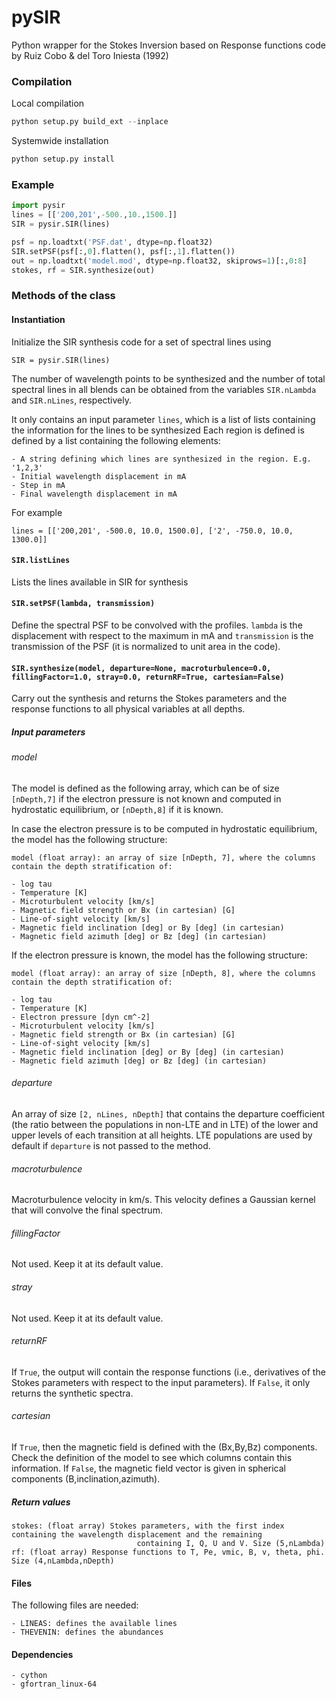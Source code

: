 # pySIR

Python wrapper for the Stokes Inversion based on Response functions code by Ruiz Cobo &amp; del Toro Iniesta (1992)

### Compilation
Local compilation
```python
python setup.py build_ext --inplace
```

Systemwide installation
```python
python setup.py install
```

### Example

```python
import pysir
lines = [['200,201',-500.,10.,1500.]]
SIR = pysir.SIR(lines)

psf = np.loadtxt('PSF.dat', dtype=np.float32)
SIR.setPSF(psf[:,0].flatten(), psf[:,1].flatten())
out = np.loadtxt('model.mod', dtype=np.float32, skiprows=1)[:,0:8]
stokes, rf = SIR.synthesize(out)
```

### Methods of the class

#### Instantiation
Initialize the SIR synthesis code for a set of spectral lines using

    SIR = pysir.SIR(lines)
    
The number of wavelength points to be synthesized and the number of total spectral lines in all blends can be obtained from the variables `SIR.nLambda` and `SIR.nLines`, respectively.

It only contains an input parameter `lines`, which is a list of lists containing the information for the lines to be synthesized
    Each region is defined is defined by a list containing the following elements:

    - A string defining which lines are synthesized in the region. E.g. '1,2,3'
    - Initial wavelength displacement in mA
    - Step in mA
    - Final wavelength displacement in mA

For example

    lines = [['200,201', -500.0, 10.0, 1500.0], ['2', -750.0, 10.0, 1300.0]]

#### `SIR.listLines`
Lists the lines available in SIR for synthesis


#### `SIR.setPSF(lambda, transmission)`
Define the spectral PSF to be convolved with the profiles. `lambda` is the displacement with respect to
the maximum in mA and `transmission` is the transmission of the PSF (it is normalized to unit area
in the code).
    
#### `SIR.synthesize(model, departure=None, macroturbulence=0.0, fillingFactor=1.0, stray=0.0, returnRF=True, cartesian=False)`
Carry out the synthesis and returns the Stokes parameters and the response functions to all physical variables at all depths.

##### Input parameters

###### model
The model is defined as the following array, which can be of size `[nDepth,7]`
if the electron pressure is not known and computed in hydrostatic equilibrium, or
`[nDepth,8]` if it is known.

In case the electron pressure is to be computed in hydrostatic equilibrium, the model has the following structure:

    model (float array): an array of size [nDepth, 7], where the columns contain the depth stratification of:
    
    - log tau
    - Temperature [K]    
    - Microturbulent velocity [km/s]
    - Magnetic field strength or Bx (in cartesian) [G]
    - Line-of-sight velocity [km/s]
    - Magnetic field inclination [deg] or By [deg] (in cartesian)
    - Magnetic field azimuth [deg] or Bz [deg] (in cartesian)

If the electron pressure is known, the model has the following structure:

    model (float array): an array of size [nDepth, 8], where the columns contain the depth stratification of:
    
    - log tau
    - Temperature [K]
    - Electron pressure [dyn cm^-2]
    - Microturbulent velocity [km/s]
    - Magnetic field strength or Bx (in cartesian) [G]
    - Line-of-sight velocity [km/s]
    - Magnetic field inclination [deg] or By [deg] (in cartesian) 
    - Magnetic field azimuth [deg] or Bz [deg] (in cartesian)

###### departure

An array of size `[2, nLines, nDepth]` that contains the departure coefficient (the ratio between the populations in non-LTE and in LTE) of the lower and upper levels of each transition at all heights. LTE populations are used by default if `departure` is not passed to the method.

###### macroturbulence

Macroturbulence velocity in km/s. This velocity defines a Gaussian kernel that will convolve the final spectrum.

###### fillingFactor

Not used. Keep it at its default value.

###### stray

Not used. Keep it at its default value.

###### returnRF

If `True`, the output will contain the response functions (i.e., derivatives of the Stokes parameters with respect to the input parameters). If `False`, it only returns the synthetic spectra.

###### cartesian

If `True`, then the magnetic field is defined with the (Bx,By,Bz) components. Check the definition of the model to see which columns contain this information. If `False`, the magnetic field vector is given in spherical components (B,inclination,azimuth).
    
##### Return values

    stokes: (float array) Stokes parameters, with the first index containing the wavelength displacement and the remaining
                                containing I, Q, U and V. Size (5,nLambda)
    rf: (float array) Response functions to T, Pe, vmic, B, v, theta, phi. Size (4,nLambda,nDepth)

#### Files
The following files are needed:

    - LINEAS: defines the available lines
    - THEVENIN: defines the abundances 

#### Dependencies
    - cython
    - gfortran_linux-64
